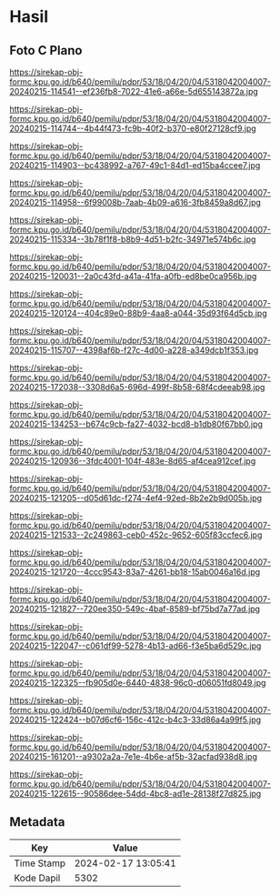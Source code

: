 # Hasil

## Foto C Plano

https://sirekap-obj-formc.kpu.go.id/b640/pemilu/pdpr/53/18/04/20/04/5318042004007-20240215-114541--ef236fb8-7022-41e6-a66e-5d655143872a.jpg

https://sirekap-obj-formc.kpu.go.id/b640/pemilu/pdpr/53/18/04/20/04/5318042004007-20240215-114744--4b44f473-fc9b-40f2-b370-e80f27128cf9.jpg

https://sirekap-obj-formc.kpu.go.id/b640/pemilu/pdpr/53/18/04/20/04/5318042004007-20240215-114903--bc438992-a767-49c1-84d1-ed15ba4ccee7.jpg

https://sirekap-obj-formc.kpu.go.id/b640/pemilu/pdpr/53/18/04/20/04/5318042004007-20240215-114958--6f99008b-7aab-4b09-a616-3fb8459a8d67.jpg

https://sirekap-obj-formc.kpu.go.id/b640/pemilu/pdpr/53/18/04/20/04/5318042004007-20240215-115334--3b78f1f8-b8b9-4d51-b2fc-34971e574b6c.jpg

https://sirekap-obj-formc.kpu.go.id/b640/pemilu/pdpr/53/18/04/20/04/5318042004007-20240215-120031--2a0c43fd-a41a-41fa-a0fb-ed8be0ca956b.jpg

https://sirekap-obj-formc.kpu.go.id/b640/pemilu/pdpr/53/18/04/20/04/5318042004007-20240215-120124--404c89e0-88b9-4aa8-a044-35d93f64d5cb.jpg

https://sirekap-obj-formc.kpu.go.id/b640/pemilu/pdpr/53/18/04/20/04/5318042004007-20240215-115707--4398af6b-f27c-4d00-a228-a349dcb1f353.jpg

https://sirekap-obj-formc.kpu.go.id/b640/pemilu/pdpr/53/18/04/20/04/5318042004007-20240215-172038--3308d6a5-696d-499f-8b58-68f4cdeeab98.jpg

https://sirekap-obj-formc.kpu.go.id/b640/pemilu/pdpr/53/18/04/20/04/5318042004007-20240215-134253--b674c9cb-fa27-4032-bcd8-b1db80f67bb0.jpg

https://sirekap-obj-formc.kpu.go.id/b640/pemilu/pdpr/53/18/04/20/04/5318042004007-20240215-120936--3fdc4001-104f-483e-8d65-af4cea912cef.jpg

https://sirekap-obj-formc.kpu.go.id/b640/pemilu/pdpr/53/18/04/20/04/5318042004007-20240215-121205--d05d61dc-f274-4ef4-92ed-8b2e2b9d005b.jpg

https://sirekap-obj-formc.kpu.go.id/b640/pemilu/pdpr/53/18/04/20/04/5318042004007-20240215-121533--2c249863-ceb0-452c-9652-605f83ccfec6.jpg

https://sirekap-obj-formc.kpu.go.id/b640/pemilu/pdpr/53/18/04/20/04/5318042004007-20240215-121720--4ccc9543-83a7-4261-bb18-15ab0046a16d.jpg

https://sirekap-obj-formc.kpu.go.id/b640/pemilu/pdpr/53/18/04/20/04/5318042004007-20240215-121827--720ee350-549c-4baf-8589-bf75bd7a77ad.jpg

https://sirekap-obj-formc.kpu.go.id/b640/pemilu/pdpr/53/18/04/20/04/5318042004007-20240215-122047--c061df99-5278-4b13-ad66-f3e5ba6d529c.jpg

https://sirekap-obj-formc.kpu.go.id/b640/pemilu/pdpr/53/18/04/20/04/5318042004007-20240215-122325--fb905d0e-6440-4838-96c0-d06051fd8049.jpg

https://sirekap-obj-formc.kpu.go.id/b640/pemilu/pdpr/53/18/04/20/04/5318042004007-20240215-122424--b07d6cf6-156c-412c-b4c3-33d86a4a99f5.jpg

https://sirekap-obj-formc.kpu.go.id/b640/pemilu/pdpr/53/18/04/20/04/5318042004007-20240215-161201--a9302a2a-7e1e-4b6e-af5b-32acfad938d8.jpg

https://sirekap-obj-formc.kpu.go.id/b640/pemilu/pdpr/53/18/04/20/04/5318042004007-20240215-122615--90586dee-54dd-4bc8-ad1e-28138f27d825.jpg


## Metadata

| Key        | Value               |
| ---------- | ------------------- |
| Time Stamp | 2024-02-17 13:05:41 |
| Kode Dapil | 5302                |



